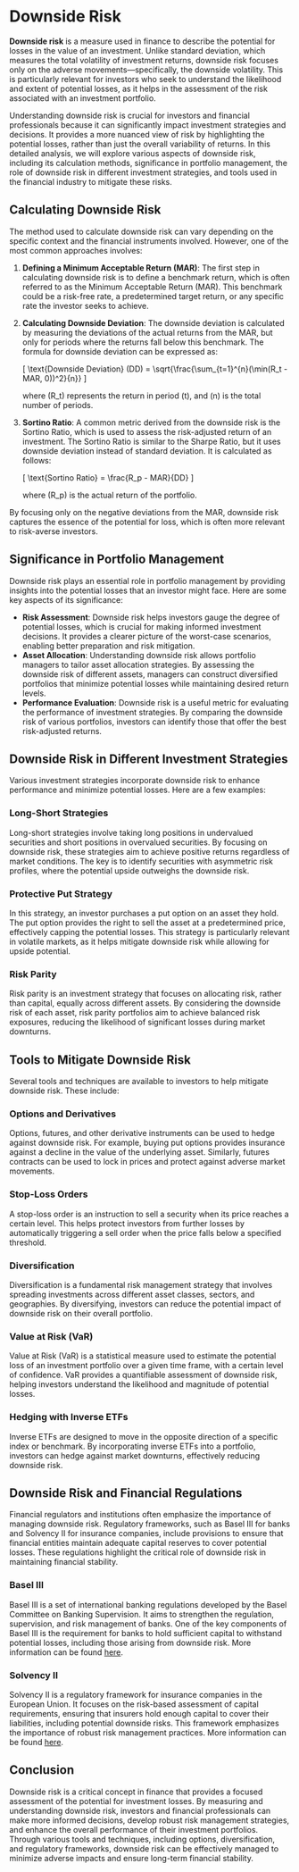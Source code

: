 # Downside Risk

**Downside risk** is a measure used in finance to describe the potential for losses in the value of an investment. Unlike standard deviation, which measures the total volatility of investment returns, downside risk focuses only on the adverse movements—specifically, the downside volatility. This is particularly relevant for investors who seek to understand the likelihood and extent of potential losses, as it helps in the assessment of the risk associated with an investment portfolio.

Understanding downside risk is crucial for investors and financial professionals because it can significantly impact investment strategies and decisions. It provides a more nuanced view of risk by highlighting the potential losses, rather than just the overall variability of returns. In this detailed analysis, we will explore various aspects of downside risk, including its calculation methods, significance in portfolio management, the role of downside risk in different investment strategies, and tools used in the financial industry to mitigate these risks.

## Calculating Downside Risk

The method used to calculate downside risk can vary depending on the specific context and the financial instruments involved. However, one of the most common approaches involves:

1. **Defining a Minimum Acceptable Return (MAR)**:
   The first step in calculating downside risk is to define a benchmark return, which is often referred to as the Minimum Acceptable Return (MAR). This benchmark could be a risk-free rate, a predetermined target return, or any specific rate the investor seeks to achieve.

2. **Calculating Downside Deviation**:
   The downside deviation is calculated by measuring the deviations of the actual returns from the MAR, but only for periods where the returns fall below this benchmark. The formula for downside deviation can be expressed as:

   \[
   \text{Downside Deviation} (DD) = \sqrt{\frac{\sum_{t=1}^{n}(\min(R_t - MAR, 0))^2}{n}}
   \]

   where \(R_t\) represents the return in period \(t\), and \(n\) is the total number of periods.

3. **Sortino Ratio**:
   A common metric derived from the downside risk is the Sortino Ratio, which is used to assess the risk-adjusted return of an investment. The Sortino Ratio is similar to the Sharpe Ratio, but it uses downside deviation instead of standard deviation. It is calculated as follows:

   \[
   \text{Sortino Ratio} = \frac{R_p - MAR}{DD}
   \]

   where \(R_p\) is the actual return of the portfolio.

By focusing only on the negative deviations from the MAR, downside risk captures the essence of the potential for loss, which is often more relevant to risk-averse investors.

## Significance in Portfolio Management

Downside risk plays an essential role in portfolio management by providing insights into the potential losses that an investor might face. Here are some key aspects of its significance:

- **Risk Assessment**: Downside risk helps investors gauge the degree of potential losses, which is crucial for making informed investment decisions. It provides a clearer picture of the worst-case scenarios, enabling better preparation and risk mitigation.
- **Asset Allocation**: Understanding downside risk allows portfolio managers to tailor asset allocation strategies. By assessing the downside risk of different assets, managers can construct diversified portfolios that minimize potential losses while maintaining desired return levels.
- **Performance Evaluation**: Downside risk is a useful metric for evaluating the performance of investment strategies. By comparing the downside risk of various portfolios, investors can identify those that offer the best risk-adjusted returns.

## Downside Risk in Different Investment Strategies

Various investment strategies incorporate downside risk to enhance performance and minimize potential losses. Here are a few examples:

### Long-Short Strategies

Long-short strategies involve taking long positions in undervalued securities and short positions in overvalued securities. By focusing on downside risk, these strategies aim to achieve positive returns regardless of market conditions. The key is to identify securities with asymmetric risk profiles, where the potential upside outweighs the downside risk.

### Protective Put Strategy

In this strategy, an investor purchases a put option on an asset they hold. The put option provides the right to sell the asset at a predetermined price, effectively capping the potential losses. This strategy is particularly relevant in volatile markets, as it helps mitigate downside risk while allowing for upside potential.

### Risk Parity

Risk parity is an investment strategy that focuses on allocating risk, rather than capital, equally across different assets. By considering the downside risk of each asset, risk parity portfolios aim to achieve balanced risk exposures, reducing the likelihood of significant losses during market downturns.

## Tools to Mitigate Downside Risk

Several tools and techniques are available to investors to help mitigate downside risk. These include:

### Options and Derivatives

Options, futures, and other derivative instruments can be used to hedge against downside risk. For example, buying put options provides insurance against a decline in the value of the underlying asset. Similarly, futures contracts can be used to lock in prices and protect against adverse market movements.

### Stop-Loss Orders

A stop-loss order is an instruction to sell a security when its price reaches a certain level. This helps protect investors from further losses by automatically triggering a sell order when the price falls below a specified threshold.

### Diversification

Diversification is a fundamental risk management strategy that involves spreading investments across different asset classes, sectors, and geographies. By diversifying, investors can reduce the potential impact of downside risk on their overall portfolio.

### Value at Risk (VaR)

Value at Risk (VaR) is a statistical measure used to estimate the potential loss of an investment portfolio over a given time frame, with a certain level of confidence. VaR provides a quantifiable assessment of downside risk, helping investors understand the likelihood and magnitude of potential losses.

### Hedging with Inverse ETFs

Inverse ETFs are designed to move in the opposite direction of a specific index or benchmark. By incorporating inverse ETFs into a portfolio, investors can hedge against market downturns, effectively reducing downside risk.

## Downside Risk and Financial Regulations

Financial regulators and institutions often emphasize the importance of managing downside risk. Regulatory frameworks, such as Basel III for banks and Solvency II for insurance companies, include provisions to ensure that financial entities maintain adequate capital reserves to cover potential losses. These regulations highlight the critical role of downside risk in maintaining financial stability.

### Basel III

Basel III is a set of international banking regulations developed by the Basel Committee on Banking Supervision. It aims to strengthen the regulation, supervision, and risk management of banks. One of the key components of Basel III is the requirement for banks to hold sufficient capital to withstand potential losses, including those arising from downside risk. More information can be found [here](https://www.bis.org/bcbs/basel3.htm).

### Solvency II

Solvency II is a regulatory framework for insurance companies in the European Union. It focuses on the risk-based assessment of capital requirements, ensuring that insurers hold enough capital to cover their liabilities, including potential downside risks. This framework emphasizes the importance of robust risk management practices. More information can be found [here](https://ec.europa.eu/info/business-economy-euro/banking-and-finance/insurance-and-pensions/risk-management-and-supervision-insurance-companies-solvency-ii_en).

## Conclusion

Downside risk is a critical concept in finance that provides a focused assessment of the potential for investment losses. By measuring and understanding downside risk, investors and financial professionals can make more informed decisions, develop robust risk management strategies, and enhance the overall performance of their investment portfolios. Through various tools and techniques, including options, diversification, and regulatory frameworks, downside risk can be effectively managed to minimize adverse impacts and ensure long-term financial stability.